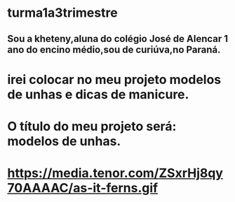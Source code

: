 # turma1a3trimestre
## Sou a kheteny,aluna do colégio José de Alencar 1 ano do encino médio,sou de curiúva,no Paraná.
# irei colocar no meu projeto modelos de unhas e dicas de manicure.
# O título do meu projeto será: modelos de unhas.
# https://media.tenor.com/ZSxrHj8qy70AAAAC/as-it-ferns.gif
